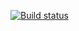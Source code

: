 [![Build status](https://ci.appveyor.com/api/projects/status/x4y587cfwioy55w6/branch/main?svg=true)](https://ci.appveyor.com/project/Anastasia/api-ci-swaa2/branch/main)